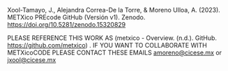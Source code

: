 Xool-Tamayo, J., Alejandra Correa-De la Torre, & Moreno Ulloa, A. (2023). 
METXico PREcode GitHub (Versión v1). Zenodo. https://doi.org/10.5281/zenodo.15320829

PLEASE REFERENCE THIS WORK AS (metxico - Overview. (n.d.). GitHub. https://github.com/metxico) . 
IF YOU WANT TO COLLABORATE WITH METXicoCODE PLEASE CONTACT THESE EMAILS amoreno@cicese.mx or jxool@cicese.mx      
